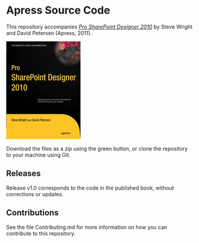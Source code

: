 # Apress Source Code

This repository accompanies [*Pro SharePoint Designer 2010*](http://www.apress.com/9781430236177) by Steve Wright and David Petersen (Apress, 2011).

![Cover image](9781430236177.jpg)

Download the files as a zip using the green button, or clone the repository to your machine using Git.

## Releases

Release v1.0 corresponds to the code in the published book, without corrections or updates.

## Contributions

See the file Contributing.md for more information on how you can contribute to this repository.
